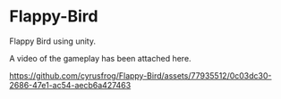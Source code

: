 # Flappy-Bird
Flappy Bird using unity.

A video of the gameplay has been attached here.

https://github.com/cyrusfrog/Flappy-Bird/assets/77935512/0c03dc30-2686-47e1-ac54-aecb6a427463

